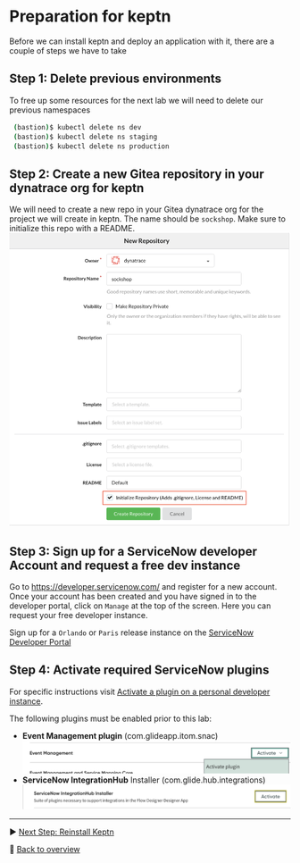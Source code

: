 # Preparation for keptn

Before we can install keptn and deploy an application with it, there are a couple of steps we have to take
## Step 1: Delete previous environments
To free up some resources for the next lab we will need to delete our previous namespaces
   ```bash
    (bastion)$ kubectl delete ns dev
    (bastion)$ kubectl delete ns staging
    (bastion)$ kubectl delete ns production
   ```

## Step 2: Create a new Gitea repository in your dynatrace org for keptn

We will need to create a new repo in your Gitea dynatrace org for the project we will create in keptn. The name should be `sockshop`. Make sure to initialize this repo with a README. 
![keptn](../assets/keptnRepo.png)

## Step 3: Sign up for a ServiceNow developer Account and request a free dev instance

Go to https://developer.servicenow.com/ and register for a new account.
Once your account has been created and you have signed in to the developer portal, click on `Manage` at the top of the screen. Here you can request your free developer instance.

Sign up for a `Orlando` or `Paris` release instance on the [ServiceNow Developer Portal](https://developer.servicenow.com/)

## Step 4: Activate required ServiceNow plugins

For specific instructions visit [Activate a plugin on a personal developer instance].

The following plugins must be enabled prior to this lab:

- **Event Management plugin** (com.glideapp.itom.snac)
![event-management-plugin](../assets/event-management-plugin.png)
- **ServiceNow IntegrationHub** Installer (com.glide.hub.integrations)
![integration-hub-plugin](../assets/integration-hub-plugin.png)

---

:arrow_forward: [Next Step: Reinstall Keptn](../01_Reinstall_keptn)

:arrow_up_small: [Back to overview](../)

[Activate a plugin on a personal developer instance
]: https://docs.servicenow.com/bundle/paris-platform-administration/page/administer/plugins/task/activate-plugin-pdi.html